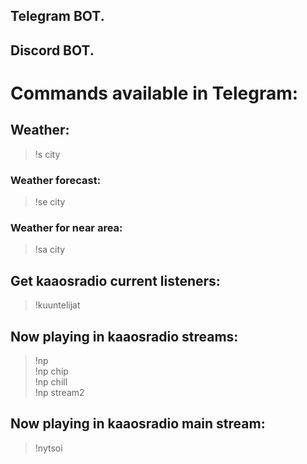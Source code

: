 ## Telegram BOT.
## Discord BOT.

# Commands available in Telegram:
## Weather:
>!s city

### Weather forecast:
>!se city

### Weather for near area:
>!sa city

## Get kaaosradio current listeners:
>!kuuntelijat

## Now playing in kaaosradio streams:
>!np  
>!np chip  
>!np chill  
>!np stream2  

## Now playing in kaaosradio main stream:
>!nytsoi
